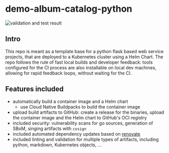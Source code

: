 # demo-album-catalog-python

![validation and test result](https://github.com/giantswarm/demo-album-catalog-python/actions/workflows/validate-test.yaml/badge.svg?event=push)

## Intro

This repo is meant as a template base for a python flask based web service projects, that are deployed to a Kubernetes cluster
using a Helm Chart. The repo follows the rule of fast local builds and developer feedback: tools configured for the CI
process are also installable on local dev machines, allowing for rapid feedback loops, without waiting for
the CI.

## Features included

- automatically build a container image and a Helm chart
  - use Cloud Native Buildpacks to build the container image
- upload build artifacts to GitHub: create a release for the binaries, upload the container image and the Helm chart
  to GitHub's OCI registry
- included security: vulnerability scans for go sources, generation of SBoM, singing artifacts with `cosign`
- included automated dependency updates based on [renovate](renovatebot.com)
- included linting and validation for multiple types of artifacts, including python, markdown, Kubernetes objects, ...
